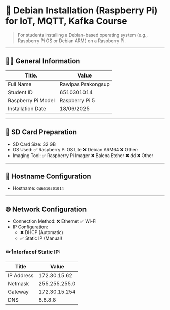 # 🍓 Debian Installation (Raspberry Pi) for IoT, MQTT, Kafka Course

> For students installing a Debian-based operating system (e.g., Raspberry Pi OS or Debian ARM) on a Raspberry Pi.

---

## 🧑‍🎓 General Information

| Title.               | Value                                               |
| -------------------- | --------------------------------------------------- |
| Full Name            | Rawipas Prakongsup|
| Student ID           | 6510301014 |
| Raspberry Pi Model   | Raspberry Pi 5 |
| Installation Date    | 18/06/2025 |


---

## 💾 SD Card Preparation

- SD Card Size: 32 GB
- OS Used: ✅ Raspberry Pi OS Lite ❌ Debian ARM64 ❌ Other: 
- Imaging Tool: ✅ Raspberry Pi Imager ❌ Balena Etcher ❌ dd ❌ Other

---

## 📛 Hostname Configuration

- Hostname: `GW6510301014`

---

## 🌐 Network Configuration

- Connection Method: ❌ Ethernet ✅ Wi-Fi
- IP Configuration:
  - ❌ DHCP (Automatic)
  - ✅ Static IP (Manual)

### ✏️ Iืnterfacef Static IP:

| Title        | Value                                               |
| ------------ | --------------------------------------------------- |
| IP Address   | 172.30.15.62|
| Netmask      | 255.255.255.0 |
| Gateway      | 172.30.15.254 |
| DNS          | 8.8.8.8 |


